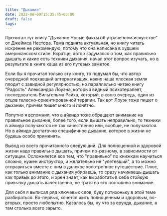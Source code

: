 ```yaml
---
title: "Дыхание"
date: 2022-06-09T15:35:45+03:00
draft: false
tags:
---
```


Прочитал тут книгу "Дыхание Новые факты об утраченном искусстве" от Джеймса Нестора. Тема поднята актуальная, но книгу читать искренне не рекомендую, потому что она написана в худшем американском стиле. Вкратце, автор задумался о том, как правильно дышать и какие есть техники дыхания, начал этот вопрос изучать, но в результате в книге каша из его путевых заметок.

<!--more-->

Если бы я прочитал только эту книгу, то подумал бы, что автор очередной поехавший алтернативщик, каких наша плоская земля плодит с завидной регулярностью, но параллельно читаю книгу "Радость" Александра Лоуэна, который видный психотерапевт, последователь Вильгельма Райха, который, в свою очередь, один из отцов телесно-ориентированной терапии. Так вот Лоуэн тоже пишет о дыхании, причем пишет много и понятно.

Попутно я вспомнил, что в айкидо тоже обращают внимание на правильное дыхание, более того, если дышать неправильно, то техники в айкидо получаются не так качественно или, вообще, не получаются. Но в айкидо достаточно специфичное дыхание, которое в жизни не будешь особо применять.

Вывод из всего прочитанного следующий. Для полноценной и здоровой жизни надо правильно дышать, причем по-разному, в зависимости от ситуации. Осложняется все тем, что "правильно" по книжкам научиться сложно, нужен инструктор, и желательно не "улетевший", а то можно отправиться вместе с ним в далекое холотропное путешествие. Плюс, как только внимание с дыхания убираешь, то сразу начинаешь дышать как привык до этого, и хрен знает, как выработать в себе стойкую привычку дышать качественно, не тратя на это постоянно внимание.

Для себя я выписал ряд ключевых слов, буду потихоньку в этой теме разбираться. Во-первых, хочется жить полноценным и здоровым, во-вторых, просто любопытно. Казалось бы, ну что за ерунда, дыхание, а там столько всего зарыто.
